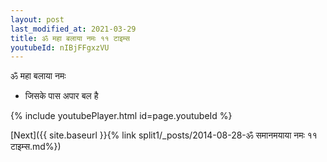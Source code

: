 ```yaml
---
layout: post
last_modified_at: 2021-03-29
title: ॐ महा बलाया नमः ११ टाइम्स
youtubeId: nIBjFFgxzVU
---
```

 
 
 ॐ महा बलाया नमः  
 
 -  जिसके पास अपार बल है 
 
  
 
  
 
 
 
 
 
 


{% include youtubePlayer.html id=page.youtubeId %}
 
[Next]({{ site.baseurl }}{% link  split1/_posts/2014-08-28-ॐ समानमयाया नमः ११ टाइम्स.md%})
 
